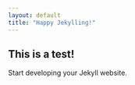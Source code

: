 ```yaml
---
layout: default
title: "Happy Jekylling!"
---
```


## This is a test!

Start developing your Jekyll website.
